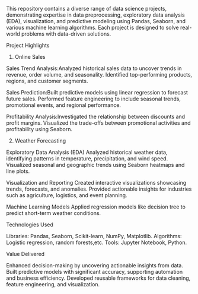 This repository contains a diverse range of data science projects, demonstrating expertise in data preprocessing, exploratory data analysis (EDA), visualization, and predictive modeling using Pandas, Seaborn, and various machine learning algorithms. Each project is designed to solve real-world problems with data-driven solutions.

Project Highlights

1) Online Sales

Sales Trend Analysis:Analyzed historical sales data to uncover trends in revenue, order volume, and seasonality.
Identified top-performing products, regions, and customer segments.

Sales Prediction:Built predictive models using linear regression to forecast future sales.
Performed feature engineering to include seasonal trends, promotional events, and regional performance.

Profitability Analysis:Investigated the relationship between discounts and profit margins.
Visualized the trade-offs between promotional activities and profitability using Seaborn.

2) Weather Forecasting

Exploratory Data Analysis (EDA)
Analyzed historical weather data, identifying patterns in temperature, precipitation, and wind speed.
Visualized seasonal and geographic trends using Seaborn heatmaps and line plots.

Visualization and Reporting
Created interactive visualizations showcasing trends, forecasts, and anomalies.
Provided actionable insights for industries such as agriculture, logistics, and event planning.

Machine Learning Models
Applied regression models like decision tree to predict short-term weather conditions.

Technologies Used

Libraries: Pandas, Seaborn, Scikit-learn, NumPy, Matplotlib.
Algorithms: Logistic regression, random forests,etc.
Tools: Jupyter Notebook, Python.

Value Delivered

Enhanced decision-making by uncovering actionable insights from data.
Built predictive models with significant accuracy, supporting automation and business efficiency.
Developed reusable frameworks for data cleaning, feature engineering, and visualization.

